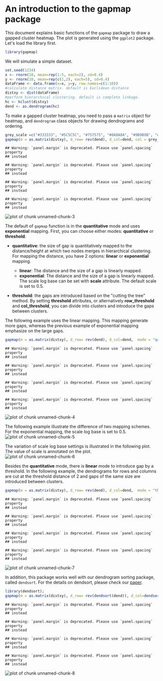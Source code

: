 
# An introduction to the gapmap package

This document explains basic functions of the `gapmap` package to draw a gapped cluster heatmap. The plot is generated using the `ggplot2` package.
Let's load the library first.

```r
library(gapmap)
```


We will simulate a simple dataset.

```r
set.seed(1234)
x <- rnorm(10, mean=rep(1:5, each=2), sd=0.4)
y <- rnorm(10, mean=rep(c(1,2), each=5), sd=0.4)
dataFrame <- data.frame(x=x, y=y, row.names=c(1:10))
#calculate distance matrix. default is Euclidean distance
distxy <- dist(dataFrame)
#perform hierarchical clustering. default is complete linkage.
hc <- hclust(distxy)
dend <- as.dendrogram(hc)
```

To make a gapped cluster heatmap, you need to pass a `matrix` object for heatmap, and `dendrogram` class objects for drawing dendrograms and ordering.


```r
grey_scale =c("#333333", "#5C5C5C", "#757575", "#8A8A8A", "#9B9B9B", "#AAAAAA", "#B8B8B8", "#C5C5C5", "#D0D0D0", "#DBDBDB", "#E6E6E6")
gapmap(m = as.matrix(distxy), d_row= rev(dend), d_col=dend, col = grey_scale)
```

```
## Warning: `panel.margin` is deprecated. Please use `panel.spacing` property
## instead

## Warning: `panel.margin` is deprecated. Please use `panel.spacing` property
## instead

## Warning: `panel.margin` is deprecated. Please use `panel.spacing` property
## instead

## Warning: `panel.margin` is deprecated. Please use `panel.spacing` property
## instead
```

![plot of chunk unnamed-chunk-3](figure_simple_example/unnamed-chunk-3-1.png)

The default of `gapmap` function is in the **quantitative** mode and uses **exponential** mapping. First, you can choose either modes: **quantitative** or **threshold**.

* **quantitative**: the size of gap is quantitatively mapped to the distance/height at which two nodes merges in hierarchical clustering. For mapping the distance, you have 2 options: **linear** or **exponential** mapping.
    + **linear**: The distance and the size of a gap is linearly mapped.
    + **exponential**:  The distance and the size of a gap is linearly mapped.  The scale log base can be set with **scale** attribute. The default scale is set to 0.5.

* **threshold**: the gaps are introduced based on the "cutting the tree" method.  By setting **threshold** attributes, or alternatively **row_threshold** and **col_threshold**, you can divide into clusters and introduce the gaps between clusters.

The following example uses the linear mapping. This mapping generate more gaps, whereas the previous example of exponential mapping emphasize on the large gaps. 

```r
gapmap(m = as.matrix(distxy), d_row= rev(dend), d_col=dend,  mode = "quantitative", mapping="linear", col = grey_scale)
```

```
## Warning: `panel.margin` is deprecated. Please use `panel.spacing` property
## instead

## Warning: `panel.margin` is deprecated. Please use `panel.spacing` property
## instead

## Warning: `panel.margin` is deprecated. Please use `panel.spacing` property
## instead

## Warning: `panel.margin` is deprecated. Please use `panel.spacing` property
## instead
```

![plot of chunk unnamed-chunk-4](figure_simple_example/unnamed-chunk-4-1.png)


The following example illustrate the difference of two mapping schemes. For the exponential mapping, the scale log base is set to 0.5.
![plot of chunk unnamed-chunk-5](figure_simple_example/unnamed-chunk-5-1.png)

The variation of scale log base settings is illustrated in the following plot.  The value of scale is annotated on the plot.
![plot of chunk unnamed-chunk-6](figure_simple_example/unnamed-chunk-6-1.png)


Besides the **quantitative** mode, there is **linear** mode to introduce gap by a threshold. In the following example, the dendrograms for rows and columns are cut at the threshold distance of 2 and gaps of the same size are introduced between clusters. 


```r
gapmap(m = as.matrix(distxy), d_row= rev(dend), d_col=dend,  mode = "threshold", row_threshold = 2, col_threshold = 2, col = grey_scale)
```

```
## Warning: `panel.margin` is deprecated. Please use `panel.spacing` property
## instead

## Warning: `panel.margin` is deprecated. Please use `panel.spacing` property
## instead

## Warning: `panel.margin` is deprecated. Please use `panel.spacing` property
## instead

## Warning: `panel.margin` is deprecated. Please use `panel.spacing` property
## instead
```

![plot of chunk unnamed-chunk-7](figure_simple_example/unnamed-chunk-7-1.png)

In addition, this package works well with our dendrogram sorting package, called `dendsort`. For the details on dendsort, please check our [paper](https://f1000research.com/articles/3-177/v1/).


```r
library(dendsort);
gapmap(m = as.matrix(distxy), d_row= rev(dendsort(dend)), d_col=dendsort(dend),  mode = "quantitative", col = grey_scale)
```

```
## Warning: `panel.margin` is deprecated. Please use `panel.spacing` property
## instead

## Warning: `panel.margin` is deprecated. Please use `panel.spacing` property
## instead

## Warning: `panel.margin` is deprecated. Please use `panel.spacing` property
## instead

## Warning: `panel.margin` is deprecated. Please use `panel.spacing` property
## instead
```

![plot of chunk unnamed-chunk-8](figure_simple_example/unnamed-chunk-8-1.png)

